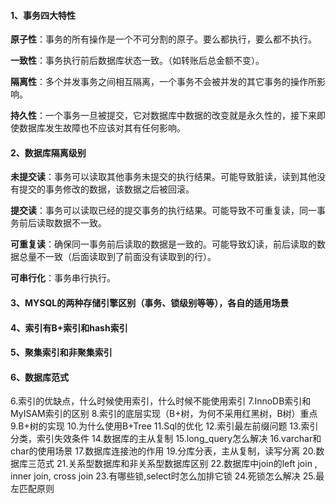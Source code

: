 #### 1、事务四大特性

**原子性**：事务的所有操作是一个不可分割的原子。要么都执行，要么都不执行。

**一致性**：事务执行前后数据库状态一致。（如转账后总金额不变）。

**隔离性**：多个并发事务之间相互隔离，一个事务不会被并发的其它事务的操作所影响。

**持久性**：一个事务一旦被提交，它对数据库中数据的改变就是永久性的，接下来即使数据库发生故障也不应该对其有任何影响。

#### 2、数据库隔离级别

**未提交读**：事务可以读取其他事务未提交的执行结果。可能导致脏读，读到其他没有提交的事务修改的数据，该数据之后被回滚。

**提交读**：事务可以读取已经的提交事务的执行结果。可能导致不可重复读，同一事务前后读取数据不一致。

**可重复读**：确保同一事务前后读取的数据是一致的。可能导致幻读，前后读取的数据总量不一致（后面读取到了前面没有读取到的行）。

**可串行化**：事务串行执行。

#### 3、MYSQL的两种存储引擎区别（事务、锁级别等等），各自的适用场景

#### 4、索引有B+索引和hash索引

#### 5、聚集索引和非聚集索引

#### 6、数据库范式





6.索引的优缺点，什么时候使用索引，什么时候不能使用索引
7.InnoDB索引和MyISAM索引的区别
8.索引的底层实现（B+树，为何不采用红黑树，B树）重点
9.B+树的实现
10.为什么使用B+Tree
11.Sql的优化
12.索引最左前缀问题
13.索引分类，索引失效条件
14.数据库的主从复制
15.long_query怎么解决
16.varchar和char的使用场景
17.数据库连接池的作用
19.分库分表，主从复制，读写分离
20.数据库三范式
21.关系型数据库和非关系型数据库区别
22.数据库中join的left join , inner join, cross join
23.有哪些锁,select时怎么加排它锁
24.死锁怎么解决
25.最左匹配原则